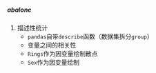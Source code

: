##### abalone

1. 描述性统计
   - `pandas`自带`describe`函数（数据集拆分`group`）
   - 变量之间的相关性
   - `Rings`作为因变量绘制散点
   - `Sex`作为因变量绘制

